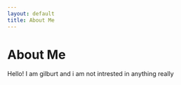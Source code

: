 ```yaml
---
layout: default
title: About Me
---
```

# About Me
Hello! I am gilburt and i am not intrested in anything really
